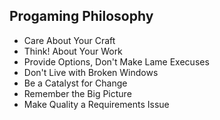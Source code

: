 ## Progaming Philosophy
+ Care About Your Craft
+ Think! About Your Work
+ Provide Options, Don't Make Lame Execuses 
+ Don't Live with Broken Windows
+ Be a Catalyst for Change
+ Remember the Big Picture
+ Make Quality a Requirements Issue
